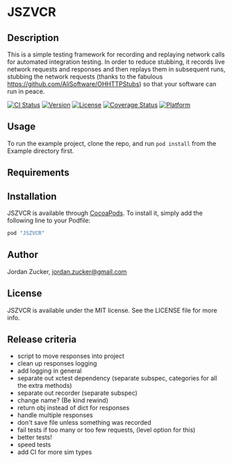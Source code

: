 # JSZVCR

## Description
This is a simple testing framework for recording and replaying network calls for automated integration testing. In order to reduce stubbing, it records live network requests and responses and then replays them in subsequent runs, stubbing the network requests (thanks to the fabulous https://github.com/AliSoftware/OHHTTPStubs) so that your software can run in peace.

[![CI Status](http://img.shields.io/travis/jzucker2/JSZVCR.svg?style=flat)](https://travis-ci.org/jzucker2/JSZVCR)
[![Version](https://img.shields.io/cocoapods/v/JSZVCR.svg?style=flat)](http://cocoapods.org/pods/JSZVCR)
[![License](https://img.shields.io/cocoapods/l/JSZVCR.svg?style=flat)](http://cocoapods.org/pods/JSZVCR)
[![Coverage Status](https://coveralls.io/repos/jzucker2/JSZVCR/badge.svg?branch=coveralls)](https://coveralls.io/r/jzucker2/JSZVCR?branch=master)
[![Platform](https://img.shields.io/cocoapods/p/JSZVCR.svg?style=flat)](http://cocoapods.org/pods/JSZVCR)

## Usage

To run the example project, clone the repo, and run `pod install` from the Example directory first.

## Requirements

## Installation

JSZVCR is available through [CocoaPods](http://cocoapods.org). To install
it, simply add the following line to your Podfile:

```ruby
pod "JSZVCR"
```

## 

## Author

Jordan Zucker, jordan.zucker@gmail.com

## License

JSZVCR is available under the MIT license. See the LICENSE file for more info.

## Release criteria
* script to move responses into project
* clean up responses logging
* add logging in general
* separate out xctest dependency (separate subspec, categories for all the extra methods)
* separate out recorder (separate subspec)
* change name? (Be kind rewind)
* return obj instead of dict for responses
* handle multiple responses
* don't save file unless something was recorded
* fail tests if too many or too few requests, (level option for this)
* better tests!
* speed tests
* add CI for more sim types

